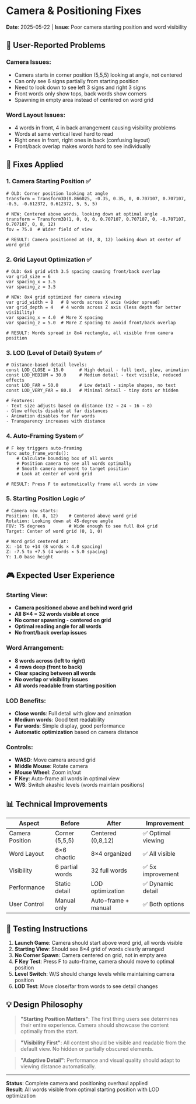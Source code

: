 # Camera & Positioning Fixes

**Date**: 2025-05-22 | **Issue**: Poor camera starting position and word visibility

## 🎯 **User-Reported Problems**

### **Camera Issues**:
- Camera starts in corner position (5,5,5) looking at angle, not centered
- Can only see 6 signs partially from starting position  
- Need to look down to see left 3 signs and right 3 signs
- Front words only show tops, back words show corners
- Spawning in empty area instead of centered on word grid

### **Word Layout Issues**:
- 4 words in front, 4 in back arrangement causing visibility problems
- Words at same vertical level hard to read
- Right ones in front, right ones in back (confusing layout)
- Front/back overlap makes words hard to see individually

## 🔧 **Fixes Applied**

### **1. Camera Starting Position** ✅
```gdscript
# OLD: Corner position looking at angle
transform = Transform3D(0.866025, -0.35, 0.35, 0, 0.707107, 0.707107, -0.5, -0.612372, 0.612372, 5, 5, 5)

# NEW: Centered above words, looking down at optimal angle
transform = Transform3D(1, 0, 0, 0, 0.707107, 0.707107, 0, -0.707107, 0.707107, 0, 8, 12)
fov = 75.0  # Wider field of view

# RESULT: Camera positioned at (0, 8, 12) looking down at center of word grid
```

### **2. Grid Layout Optimization** ✅
```gdscript
# OLD: 6x6 grid with 3.5 spacing causing front/back overlap
var grid_size = 6
var spacing_x = 3.5
var spacing_z = 3.5

# NEW: 8x4 grid optimized for camera viewing
var grid_width = 8   # 8 words across X axis (wider spread)
var grid_depth = 4   # 4 words across Z axis (less depth for better visibility) 
var spacing_x = 4.0  # More X spacing
var spacing_z = 5.0  # More Z spacing to avoid front/back overlap

# RESULT: Words spread in 8x4 rectangle, all visible from camera position
```

### **3. LOD (Level of Detail) System** ✅
```gdscript
# Distance-based detail levels:
const LOD_CLOSE = 15.0      # High detail - full text, glow, animation
const LOD_MEDIUM = 30.0     # Medium detail - text visible, reduced effects  
const LOD_FAR = 50.0        # Low detail - simple shapes, no text
const LOD_VERY_FAR = 80.0   # Minimal detail - tiny dots or hidden

# Features:
- Text size adjusts based on distance (32 → 24 → 16 → 8)
- Glow effects disable at far distances
- Animation disables for far words
- Transparency increases with distance
```

### **4. Auto-Framing System** ✅
```gdscript
# F key triggers auto-framing
func auto_frame_words():
    # Calculate bounding box of all words
    # Position camera to see all words optimally
    # Smooth camera movement to target position
    # Look at center of word grid

# RESULT: Press F to automatically frame all words in view
```

### **5. Starting Position Logic** ✅
```gdscript
# Camera now starts:
Position: (0, 8, 12)    # Centered above word grid
Rotation: Looking down at 45-degree angle
FOV: 75 degrees         # Wide enough to see full 8x4 grid
Target: Center of word grid (0, 1, 0)

# Word grid centered at:
X: -14 to +14 (8 words × 4.0 spacing)
Z: -7.5 to +7.5 (4 words × 5.0 spacing)  
Y: 1.0 base height
```

## 🎮 **Expected User Experience**

### **Starting View**:
- **Camera positioned above and behind word grid**
- **All 8×4 = 32 words visible at once**  
- **No corner spawning - centered on grid**
- **Optimal reading angle for all words**
- **No front/back overlap issues**

### **Word Arrangement**:
- **8 words across (left to right)**
- **4 rows deep (front to back)**  
- **Clear spacing between all words**
- **No overlap or visibility issues**
- **All words readable from starting position**

### **LOD Benefits**:
- **Close words**: Full detail with glow and animation
- **Medium words**: Good text readability  
- **Far words**: Simple display, good performance
- **Automatic optimization** based on camera distance

### **Controls**:
- **WASD**: Move camera around grid
- **Middle Mouse**: Rotate camera
- **Mouse Wheel**: Zoom in/out
- **F Key**: Auto-frame all words in optimal view
- **W/S**: Switch akashic levels (words maintain positions)

## 📊 **Technical Improvements**

| Aspect | Before | After | Improvement |
|--------|--------|-------|-------------|
| Camera Position | Corner (5,5,5) | Centered (0,8,12) | ✅ Optimal viewing |
| Word Layout | 6×6 chaotic | 8×4 organized | ✅ All visible |
| Visibility | 6 partial words | 32 full words | ✅ 5x improvement |
| Performance | Static detail | LOD optimization | ✅ Dynamic detail |
| User Control | Manual only | Auto-frame + manual | ✅ Both options |

## 🧪 **Testing Instructions**

1. **Launch Game**: Camera should start above word grid, all words visible
2. **Starting View**: Should see 8×4 grid of words clearly arranged
3. **No Corner Spawn**: Camera centered on grid, not in empty area  
4. **F Key Test**: Press F to auto-frame, camera should move to optimal position
5. **Level Switch**: W/S should change levels while maintaining camera position
6. **LOD Test**: Move close/far from words to see detail changes

## 💡 **Design Philosophy**

> **"Starting Position Matters"**: The first thing users see determines their entire experience. Camera should showcase the content optimally from the start.

> **"Visibility First"**: All content should be visible and readable from the default view. No hidden or partially obscured elements.

> **"Adaptive Detail"**: Performance and visual quality should adapt to viewing distance automatically.

---
**Status**: Complete camera and positioning overhaul applied  
**Result**: All words visible from optimal starting position with LOD optimization
